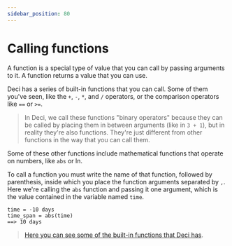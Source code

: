 ```yaml
---
sidebar_position: 80
---
```


# Calling functions

A function is a special type of value that you can call by passing arguments to it. A function returns a value that you can use.

Deci has a series of built-in functions that you can call. Some of them you've seen, like the `+`, `-`, `*`, and `/` operators, or the comparison operators like `==` or `>=`.

> In Deci, we call these functions "binary operators" because they can be called by placing them in between arguments (like in `3 + 1`), but in reality they're also functions. They're just different from other functions in the way that you can call them.

Some of these other functions include mathematical functions that operate on numbers, like `abs` or ln.

To call a function you must write the name of that function, followed by parenthesis, inside which you place the function arguments separated by `,`. Here we're calling the `abs` function and passing it one argument, which is the value contained in the variable named `time`.

```deci live
time = -10 days
time_span = abs(time)
==> 10 days
```

> [Here you can see some of the built-in functions that Deci has](/docs/docs/language/built-in-functions/functions-for-numbers).
